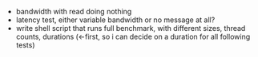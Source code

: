 - bandwidth with read doing nothing
- latency test, either variable bandwidth or no message at all?
- write shell script that runs full benchmark, with different sizes, thread counts, durations (<-first, so i can decide on a duration for all following tests)